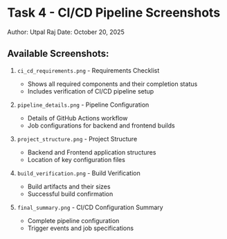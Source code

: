# Task 4 - CI/CD Pipeline Screenshots

Author: Utpal Raj
Date: October 20, 2025

## Available Screenshots:

1. `ci_cd_requirements.png` - Requirements Checklist
   - Shows all required components and their completion status
   - Includes verification of CI/CD pipeline setup

2. `pipeline_details.png` - Pipeline Configuration
   - Details of GitHub Actions workflow
   - Job configurations for backend and frontend builds

3. `project_structure.png` - Project Structure
   - Backend and Frontend application structures
   - Location of key configuration files

4. `build_verification.png` - Build Verification
   - Build artifacts and their sizes
   - Successful build confirmation

5. `final_summary.png` - CI/CD Configuration Summary
   - Complete pipeline configuration
   - Trigger events and job specifications